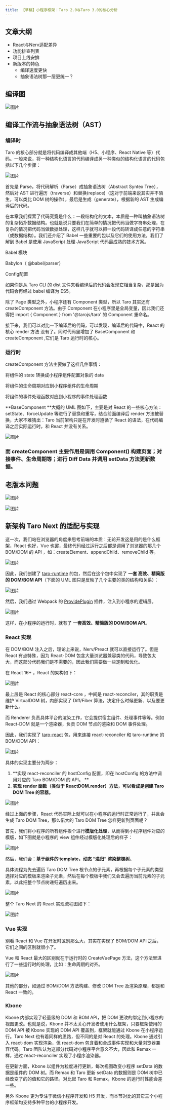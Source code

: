 ```yaml
---
title: 【草稿】小程序框架：Taro 2.0与Taro 3.0的核心分析
---
```


## 文章大纲

* React与Nerv适配差异
* 功能排查列表
* 项目上线安排
* 新版本的特色
  * 编译速度更快
  * 抽象语法树那一层更统一？

## 编译图
![图片](https://uploader.shimo.im/f/HU5S9ohp07wkWtXY.png!thumbnail)

## 编译工作流与抽象语法树（AST）
### **编译时**
Taro 的核心部分就是将代码编译成其他端（H5、小程序、React Native 等）代码。一般来说，将一种结构化语言的代码编译成另一种类似的结构化语言的代码包括以下几个步骤：

![图片](https://uploader.shimo.im/f/yttbqf6ii44zEccd.png!thumbnail)

首先是 Parse，将代码解析（Parse）成抽象语法树（Abstract Syntex Tree），然后对 AST 进行遍历（traverse）和替换(replace)（这对于前端来说其实并不陌生，可以类比 DOM 树的操作），最后是生成（generate），根据新的 AST 生成编译后的代码。

在本章我们探索了代码究竟是什么：一段结构化的文本，本质是一种叫抽象语法树的复杂拓扑数据结构。也就是说只要我们在简单的情况把代码当做字符串处理，在复杂的情况把代码当做数据处理，这样几乎就可以把一段代码转译成任意的字符串（或数据结构）。我们还介绍了 Babel 一些重要的包以及它们的使用方法，我们了解到 Babel 是使用 JavaScript 处理 JavaScript 代码最成熟的技术方案。


Babel 模块

Babylon（ @babel/parser）

Config配置



如果你是从 Taro CLI 的 dist 文件夹看编译后的代码会发现它相当复杂，那是因为代码会再经过 babel 编译为 ES5。

除了 Page 类型之外，小程序还有 Component 类型，所以 Taro 其实还有 createComponent 方法。由于 Component 在小程序里是全局变量，因此我们还得把 import { Component } from '@tarojs/taro' 的 Component 重命名。

接下来，我们可以对比一下编译后的代码，可以发现，编译后的代码中，React 的核心 render 方法 没有了。同时代码里增加了 BaseComponent 和 createComponent ,它们是 Taro 运行时的核心。

### 运行时
createComponent 方法主要做了这样几件事情：

将组件的 state 转换成小程序组件配置对象的 data

将组件的生命周期对应到小程序组件的生命周期

将组件的事件处理函数对应到小程序的事件处理函数

**BaseComponent **大概的 UML 图如下，主要是对 React 的一些核心方法：setState、forceUpdate 等进行了替换和重写，结合前面编译后 render 方法被替换，大家不难猜出：Taro 当前架构只是在开发时遵循了 React 的语法，在代码编译之后实际运行时，和 React 并没有关系。

![图片](https://uploader.shimo.im/f/BOCYPJUF1B8qgoWi.png!thumbnail)

### 而 createComponent 主要作用是调用 Component() 构建页面；对接事件、生命周期等；进行 Diff Data 并调用 setData 方法更新数据。

## 老版本问题

![图片](https://uploader.shimo.im/f/zNvDrJ2KoUgWU9u0.png!thumbnail)



![图片](https://uploader.shimo.im/f/ArCZb0EeHQszXovm.png!thumbnail)

## 新架构 Taro Next 的适配与实现
 

这一次，我们站在浏览器的角度来思考前端的本质：无论开发这是用的是什么框架，React 也好，Vue 也罢，最终代码经过运行之后都是调用了浏览器的那几个 BOM/DOM 的 API ，如：createElement、appendChild、removeChild 等。

 ![图片](https://uploader.shimo.im/f/szevBLZRvIQWLJdu.png!thumbnail)

 

因此，我们创建了 [taro-runtime](https://github.com/NervJS/taro/tree/next/packages/taro-runtime) 的包，然后在这个包中实现了 **一套 高效、精简版的 DOM/BOM API**（下面的 UML 图只是反映了几个主要的类的结构和关系）：

 ![图片](https://uploader.shimo.im/f/1yemN8XEXdQxHpaS.png!thumbnail)

 

然后，我们通过 Webpack 的 [ProvidePlugin](https://webpack.js.org/plugins/provide-plugin/) 插件，注入到小程序的逻辑层。

 ![图片](https://uploader.shimo.im/f/Bcpyz7CEFmIsXwpV.png!thumbnail)

 

这样，在小程序的运行时，就有了 **一套高效、精简版的 DOM/BOM API**。

 

### React 实现
 

在 DOM/BOM 注入之后，理论上来说，Nerv/Preact 就可以直接运行了。但是 React 有点特殊，因为 React-DOM 包含大量浏览器兼容类的代码，导致包太大，而这部分代码我们是不需要的，因此我们需要做一些定制和优化。

 

在 React 16+ ，React 的架构如下：

 ![图片](https://uploader.shimo.im/f/mn1f5yraPC883M8g.png!thumbnail)

 

最上层是 React 的核心部分 react-core ，中间是 react-reconciler，其的职责是维护 VirtualDOM 树，内部实现了 Diff/Fiber 算法，决定什么时候更新、以及要更新什么。

 

而 Renderer 负责具体平台的渲染工作，它会提供宿主组件、处理事件等等。例如 React-DOM 就是一个渲染器，负责 DOM 节点的渲染和 DOM 事件处理。

 

因此，我们实现了 [taro-react](https://github.com/NervJS/taro/tree/next/packages/taro-react) 包，用来连接 react-reconciler 和 taro-runtime 的 BOM/DOM API：

 ![图片](https://uploader.shimo.im/f/A2CGfX6BflIaLnXk.png!thumbnail)

 

具体的实现主要分为两步：

1. **实现 react-reconciler 的 hostConfig 配置，即在 hostConfig 的方法中调用对应的 Taro BOM/DOM 的 API。 **
2. **实现 render 函数（类似于 ReactDOM.render）方法，可以看成是创建 Taro DOM Tree 的容器。**

 ![图片](https://uploader.shimo.im/f/nRk0L5warFAPmzm3.png!thumbnail)

 

经过上面的步骤，React 代码实际上就可以在小程序的运行时正常运行了，并且会生成 Taro DOM Tree，那么偌大的 Taro DOM Tree 怎样更新到页面呢？

 

首先，我们将小程序的所有组件挨个进行**模版化处理**，从而得到小程序组件对应的模版，如下图就是小程序的 view 组件经过模版化处理后的样子：

 ![图片](https://uploader.shimo.im/f/Q3J84JPQTOcdaZyJ.png!thumbnail)

 

然后，我们会：**基于组件的 template，动态 “递归” 渲染整棵树**。

 

具体流程为先去遍历 Taro DOM Tree 根节点的子元素，再根据每个子元素的类型选择对应的模板来渲染子元素，然后在每个模板中我们又会去遍历当前元素的子元素，以此把整个节点树递归遍历出来。

 ![图片](https://uploader.shimo.im/f/BkGQXX75i04lNcKs.png!thumbnail)

 

整个 Taro Next 的 React 实现流程图如下：

 ![图片](https://uploader.shimo.im/f/1oNeqrLQFCE2nSop.png!thumbnail)

 

### Vue 实现
 

别看 React 和 Vue 在开发时区别那么大，其实在实现了 BOM/DOM API 之后，它们之间的区别就很小了。

 

Vue 和 React 最大的区别就在于运行时的 CreateVuePage 方法，这个方法里进行了一些运行时的处理，比如：生命周期的对齐。

 ![图片](https://uploader.shimo.im/f/1ne7kplIEP8eEV59.png!thumbnail)

 

其他的部分，如通过 BOM/DOM 方法构建、修改 DOM Tree 及渲染原理，都是和 React 一致的。


### Kbone
Kbone 内部实现了轻量级的 DOM 和 BOM API，把 DOM 更改的绑定到小程序的视图更改。也就是说，Kbone 并不太关心开发者使用什么框架，只要框架使用的 DOM API 被 Kbone 实现的 DOM API 覆盖到，框架就能通过 Kbone 在小程序运行。Taro Next 也有着同样的思路，但不同的是对 React 的处理。Kbone 通过引入 react-dom 实现渲染，但 react-dom 包含着和合成事件实现和大量浏览器兼容代码。Taro 团队认为这部分代码对小程序平台意义不大，因此和 Remax 一样，通过 react-reconciler 实现了小程序渲染器。

在更新方面，Kbone 以组件为粒度进行更新，每次视图改变小程序 setData 的数据是组件的 DOM 树。而 Remax 和 Taro 更新 setData 的数据则是 DOM 树中已经改变了的的值和它的路径。对比起 Taro 和 Remax，Kbone 的运行时性能会差一些。

另外 Kbone 更为专注于微信小程序开发和 H5 开发，而本节对比的其它三个小程序框架均支持多种平台的小程序开发。

